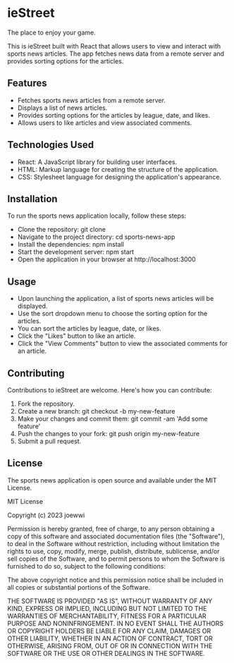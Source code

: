 # ieStreet
The place to enjoy your game.

This is ieStreet built with React that allows users to view and interact with sports news articles. The app fetches news data from a remote server and provides sorting options for the articles.

## Features
- Fetches sports news articles from a remote server.
- Displays a list of news articles.
- Provides sorting options for the articles by league, date, and likes.
- Allows users to like articles and view associated comments.

## Technologies Used
- React: A JavaScript library for building user interfaces.
- HTML: Markup language for creating the structure of the application.
- CSS: Stylesheet language for designing the application's appearance.


## Installation
To run the sports news application locally, follow these steps:

- Clone the repository: git clone <repository-url>
- Navigate to the project directory: cd sports-news-app
- Install the dependencies: npm install
- Start the development server: npm start
- Open the application in your browser at http://localhost:3000


## Usage
- Upon launching the application, a list of sports news articles will be displayed.
- Use the sort dropdown menu to choose the sorting option for the articles.
- You can sort the articles by league, date, or likes.
- Click the "Likes" button to like an article.
- Click the "View Comments" button to view the associated comments for an article.

## Contributing
Contributions to ieStreet are welcome. Here's how you can contribute:

1. Fork the repository.
2. Create a new branch: git checkout -b my-new-feature
3. Make your changes and commit them: git commit -am 'Add some feature'
4. Push the changes to your fork: git push origin my-new-feature
5. Submit a pull request.

## License
The sports news application is open source and available under the MIT License.
 
 MIT License

Copyright (c) 2023 joewwi

Permission is hereby granted, free of charge, to any person obtaining a copy
of this software and associated documentation files (the "Software"), to deal
in the Software without restriction, including without limitation the rights
to use, copy, modify, merge, publish, distribute, sublicense, and/or sell
copies of the Software, and to permit persons to whom the Software is
furnished to do so, subject to the following conditions:

The above copyright notice and this permission notice shall be included in all
copies or substantial portions of the Software.

THE SOFTWARE IS PROVIDED "AS IS", WITHOUT WARRANTY OF ANY KIND, EXPRESS OR
IMPLIED, INCLUDING BUT NOT LIMITED TO THE WARRANTIES OF MERCHANTABILITY,
FITNESS FOR A PARTICULAR PURPOSE AND NONINFRINGEMENT. IN NO EVENT SHALL THE
AUTHORS OR COPYRIGHT HOLDERS BE LIABLE FOR ANY CLAIM, DAMAGES OR OTHER
LIABILITY, WHETHER IN AN ACTION OF CONTRACT, TORT OR OTHERWISE, ARISING FROM,
OUT OF OR IN CONNECTION WITH THE SOFTWARE OR THE USE OR OTHER DEALINGS IN THE
SOFTWARE.
